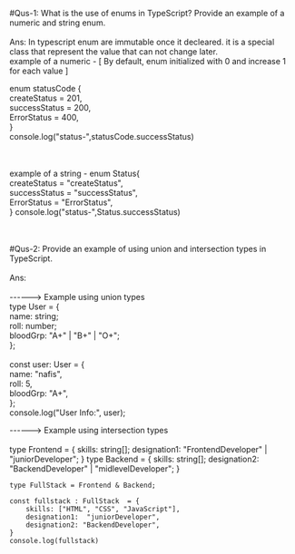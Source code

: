 #Qus-1:  What is the use of enums in TypeScript? Provide an example of a numeric and string enum.<br /><br />
Ans: In typescript enum are immutable once it decleared.  it is a special class that represent the value that can not change later.<br />
example of a numeric - [ By default, enum initialized with 0 and increase 1 for each value ]<br />

enum statusCode  {<br />
    createStatus = 201,<br />
    successStatus = 200,<br />
    ErrorStatus =  400,<br />
}<br />
console.log("status-",statusCode.successStatus)<br /><br /><br />

example of a string - enum Status{<br />
    createStatus = "createStatus",<br />
    successStatus = "successStatus",<br />
    ErrorStatus =  "ErrorStatus",<br />
}
console.log("status-",Status.successStatus)<br /><br /><br />

#Qus-2: Provide an example of using union and intersection types in TypeScript.<br /><br />
Ans: <br /><br />
------> Example using union types<br />
type User = {<br />
  name: string;<br />
  roll: number;<br />
  bloodGrp: "A+" | "B+" | "O+";<br />
};<br /><br />
const user: User = {<br />
  name: "nafis",<br />
  roll: 5,<br />
  bloodGrp: "A+",<br />
};<br />
console.log("User Info:", user);<br />

------> Example using intersection types<br /><br />
type Frontend = {
        skills: string[];
        designation1: "FrontendDeveloper" | "juniorDeveloper";
    }
    type Backend = {
        skills: string[];
        designation2: "BackendDeveloper" | "midlevelDeveloper";
    }

    type FullStack = Frontend & Backend;

    const fullstack : FullStack  = {
        skills: ["HTML", "CSS", "JavaScript"],
        designation1:  "juniorDeveloper",
        designation2: "BackendDeveloper",
    }
    console.log(fullstack)
